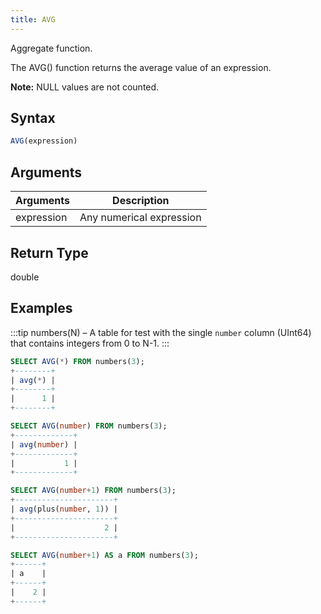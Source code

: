 ```yaml
---
title: AVG
---
```


Aggregate function.

The AVG() function returns the average value of an expression.

**Note:** NULL values are not counted.

## Syntax

```sql
AVG(expression)
```

## Arguments

| Arguments   | Description |
| ----------- | ----------- |
| expression  | Any numerical expression |

## Return Type

double

## Examples

:::tip
    numbers(N) – A table for test with the single `number` column (UInt64) that contains integers from 0 to N-1.
:::

```sql
SELECT AVG(*) FROM numbers(3);
+--------+
| avg(*) |
+--------+
|      1 |
+--------+

SELECT AVG(number) FROM numbers(3);
+-------------+
| avg(number) |
+-------------+
|           1 |
+-------------+

SELECT AVG(number+1) FROM numbers(3);
+----------------------+
| avg(plus(number, 1)) |
+----------------------+
|                    2 |
+----------------------+

SELECT AVG(number+1) AS a FROM numbers(3);
+------+
| a    |
+------+
|    2 |
+------+
```
